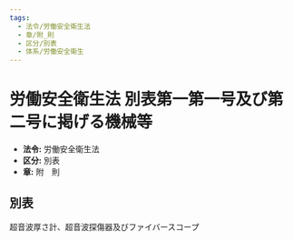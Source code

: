 ```yaml
---
tags:
  - 法令/労働安全衛生法
  - 章/附_則
  - 区分/別表
  - 体系/労働安全衛生
---
```

# 労働安全衛生法 別表第一第一号及び第二号に掲げる機械等

- **法令:** 労働安全衛生法
- **区分:** 別表
- **章:** 附　則

## 別表
超音波厚さ計、超音波探傷器及びファイバースコープ

